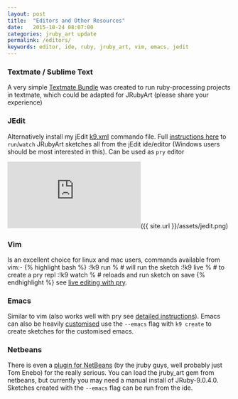 ```yaml
---
layout: post
title:  "Editors and Other Resources"
date:   2015-10-24 08:07:00
categories: jruby_art update
permalink: /editors/
keywords: editor, ide, ruby, jruby_art, vim, emacs, jedit
---
```


### Textmate / Sublime Text
A very simple [Textmate Bundle][textmate] was created to run ruby-processing projects in textmate, which could be adapted for JRubyArt (please share your experience)

### JEdit
Alternatively install my jEdit [k9.xml][commando] commando file. Full [instructions here][jedit] to `run`/`watch` JRubyArt sketches all from the jEdit ide/editor (Windows users should be most interested in this). Can be used as `pry` editor

![jEdit]({{ site.url }}/assets/jedit.png)

### Vim
Is an excellent choice for linux and mac users, commands available from vim:-
{% highlight bash %}
:!k9 run %   # will run the sketch
:!k9 live %  # to create a pry repl 
:!k9 watch % # reloads and run sketch on save
{% endhighlight %}
see [live editing with pry][pry]. 

### Emacs
Similar to vim (also works well with pry see [detailed instructions][pry]). Emacs can also be heavily [customised][emacs] use the `--emacs` flag with `k9 create` to create sketches for the customised emacs. 

### Netbeans
There is even a [plugin for NetBeans][plugin] (by the jruby guys, well probably just Tom Enebo) for the really serious. You can load the jruby_art gem from netbeans, but currently you may need a manual install of JRuby-9.0.4.0. Sketches created with the `--emacs` flag can be run from the ide.

[plugin]:http://plugins.netbeans.org/plugin/38549
[textmate]:http://github.com/tibastral/ruby-processing-tmbundle
[jedit]:http://monkstone.github.io/jedit4processing/jekyll/update/2015/12/11/welcome.html
[emacs]:https://github.com/ruby-processing/JRubyArt/wiki/Using-emacs-as-your-JRubyArt-Ide
[commando]:https://github.com/monkstone/jedit4processing/blob/master/.jedit/console/commando/k9.xml
[pry]:https://github.com/ruby-processing/JRubyArt/wiki/Live-Coding
